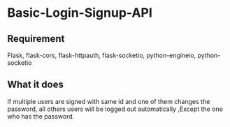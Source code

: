 # Basic-Login-Signup-API
## Requirement
Flask, 
flask-cors, 
flask-httpauth, 
flask-socketio, 
python-engineio, 
python-socketio 

## What it does 
If  multiple users are signed with same id and one of them changes the password, all others users will be logged out automatically ,Except the one who has the password.

